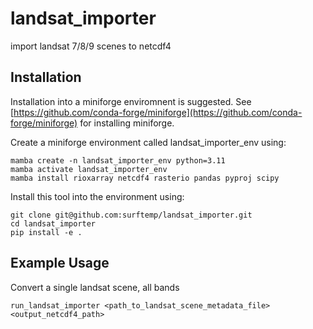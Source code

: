 # landsat_importer

import landsat 7/8/9 scenes to netcdf4 

## Installation

Installation into a miniforge enviromnent is suggested.  See [https://github.com/conda-forge/miniforge](https://github.com/conda-forge/miniforge) for installing miniforge.

Create a miniforge environment called landsat_importer_env using:

```
mamba create -n landsat_importer_env python=3.11
mamba activate landsat_importer_env
mamba install rioxarray netcdf4 rasterio pandas pyproj scipy
```

Install this tool into the environment using:

```
git clone git@github.com:surftemp/landsat_importer.git
cd landsat_importer
pip install -e .
```

## Example Usage

Convert a single landsat scene, all bands

```
run_landsat_importer <path_to_landsat_scene_metadata_file> <output_netcdf4_path>
```






